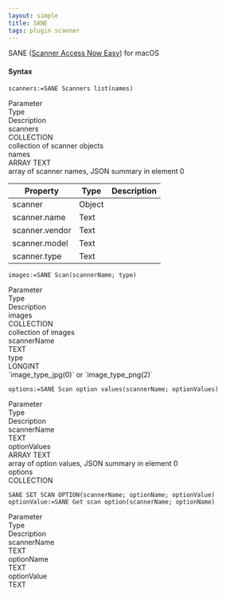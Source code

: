 ```yaml
---
layout: simple
title: SANE
tags: plugin scanner
---
```


SANE ([Scanner Access Now Easy](http://www.sane-project.org)) for macOS

<!--more-->

#### Syntax

```
scanners:=SANE Scanners list(names)
```

<div class="grid">
<div class="syntax-th cell cell--2">Parameter</div>
<div class="syntax-th cell cell--2">Type</div>
<div class="syntax-th cell cell--8">Description</div>
<div class="syntax-td cell cell--2">scanners</div>
<div class="syntax-td cell cell--2">COLLECTION</div>
<div class="syntax-td cell cell--8">collection of scanner objects</div>   
<div class="syntax-td cell cell--2">names</div>
<div class="syntax-td cell cell--2">ARRAY TEXT</div>
<div class="syntax-td cell cell--8">array of scanner names, JSON summary in element 0</div>   
</div>

Property|Type|Description
------------|------|----
scanner | Object|
scanner.name | Text|
scanner.vendor | Text|
scanner.model | Text|
scanner.type | Text|

```
images:=SANE Scan(scannerName; type)
```

<div class="grid">
<div class="syntax-th cell cell--2">Parameter</div>
<div class="syntax-th cell cell--2">Type</div>
<div class="syntax-th cell cell--8">Description</div>
<div class="syntax-td cell cell--2">images</div>
<div class="syntax-td cell cell--2">COLLECTION</div>
<div class="syntax-td cell cell--8">collection of images</div>  
<div class="syntax-td cell cell--2">scannerName</div>
<div class="syntax-td cell cell--2">TEXT</div>
<div class="syntax-td cell cell--8"></div>   
<div class="syntax-td cell cell--2">type</div>
<div class="syntax-td cell cell--2">LONGINT</div>
<div class="syntax-td cell cell--8">`image_type_jpg(0)` or `image_type_png(2)`</div>  
</div>

```
options:=SANE Scan option values(scannerName; optionValues)
```

<div class="grid">
<div class="syntax-th cell cell--2">Parameter</div>
<div class="syntax-th cell cell--2">Type</div>
<div class="syntax-th cell cell--8">Description</div>
<div class="syntax-td cell cell--2">scannerName</div>
<div class="syntax-td cell cell--2">TEXT</div>
<div class="syntax-td cell cell--8"></div> 
<div class="syntax-td cell cell--2">optionValues</div>
<div class="syntax-td cell cell--2">ARRAY TEXT</div>
<div class="syntax-td cell cell--8">array of option values, JSON summary in element 0</div>   
<div class="syntax-td cell cell--2">options</div>
<div class="syntax-td cell cell--2">COLLECTION</div>
<div class="syntax-td cell cell--8"></div>
</div>

```
SANE SET SCAN OPTION(scannerName; optionName; optionValue)
optionValue:=SANE Get scan option(scannerName; optionName)
```

<div class="grid">
<div class="syntax-th cell cell--2">Parameter</div>
<div class="syntax-th cell cell--2">Type</div>
<div class="syntax-th cell cell--8">Description</div>
<div class="syntax-td cell cell--2">scannerName</div>
<div class="syntax-td cell cell--2">TEXT</div>
<div class="syntax-td cell cell--8"></div> 
<div class="syntax-td cell cell--2">optionName</div>
<div class="syntax-td cell cell--2">TEXT</div>
<div class="syntax-td cell cell--8"></div>   
<div class="syntax-td cell cell--2">optionValue</div>
<div class="syntax-td cell cell--2">TEXT</div>
<div class="syntax-td cell cell--8"></div>   
</div>
